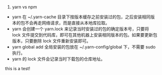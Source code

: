 1. yarn vs npm
  * yarn 在 ~/.yarn-cache 目录下按版本缓存之前安装过的包，之后安装相同版本的包不会再走网络请求，而是直接从本地库拉取。
  * yarn 会创建一个 yarn.lock 来记录当时安装过的包的确定版本号，只要将 lock 文件提交到代码库，即可在其他机器上安装相同版本的包。如果要更新包版本，只要删除 lock 文件重新安装即可。
  * yarn global add 全局安装的包放在 ~/.yarn-config/global 下，不需要 sudo 执行。
  * yarn 的 lock 文件会记录当时下载包的仓库地址。
  
  this is  a test!
